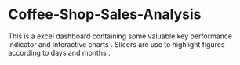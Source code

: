 # Coffee-Shop-Sales-Analysis
This is a excel dashboard containing some valuable key performance indicator and interactive charts . Slicers are use to highlight figures according to days and months .

